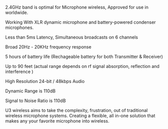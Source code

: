 2.4GHz band is optimal for Microphone wireless, Approved for use in worldwide.

Working With XLR dynamic microphone and battery-powered condenser microphones.

Less than 5ms Latency, Simultaneous broadcasts on 6 channels

Broad 20Hz - 20KHz frequency response

5 hours of battery life (Rechageable battery for both Transmitter & Receiver)

Up to 90 feet (actual range depends on rf signal absorption, reflection and interference )

High Resolution 24-bit / 48kbps Audio

Dynamic Range is 110dB

Signal to Noise Ratio is 110dB

U3 wireless aims to take the complexity, frustration, out of traditional wireless microphone systems. Creating a flexible, all in-one solution that makes any your favorite microphone into wireless.
